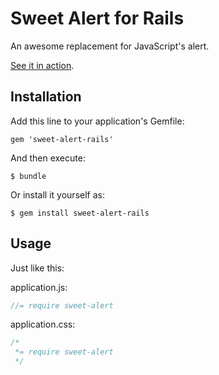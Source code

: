 Sweet Alert for Rails
===========================

An awesome replacement for JavaScript's alert.

[See it in action](http://tristanedwards.me/sweetalert).

## Installation

Add this line to your application's Gemfile:

    gem 'sweet-alert-rails'

And then execute:

    $ bundle

Or install it yourself as:

    $ gem install sweet-alert-rails

## Usage

Just like this:

application.js:

```javascript
//= require sweet-alert
```
application.css:

```css
/*
 *= require sweet-alert
 */
```
